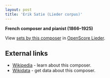 ```yaml
---
layout: post
title: 'Erik Satie (Lieder corpus)'
---
```


__French composer and pianist (1866–1925)__

View [sets by this composer] in [OpenScore Lieder].

[sets by this composer]: https://musescore.com/openscore-lieder-corpus/sets?order=title&text=Satie,+Erik
[OpenScore Lieder]: https://musescore.com/openscore-lieder-corpus

## External links

- [Wikipedia] - learn about this composer.
- [Wikidata] - get data about this composer.

[Wikipedia]: https://en.wikipedia.org/wiki/Erik_Satie
[Wikidata]: https://www.wikidata.org/wiki/Q187192

